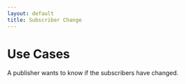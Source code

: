 ```yaml
---
layout: default
title: Subscriber Change
---
```

# Use Cases

A publisher wants to know if the subscribers have changed.
